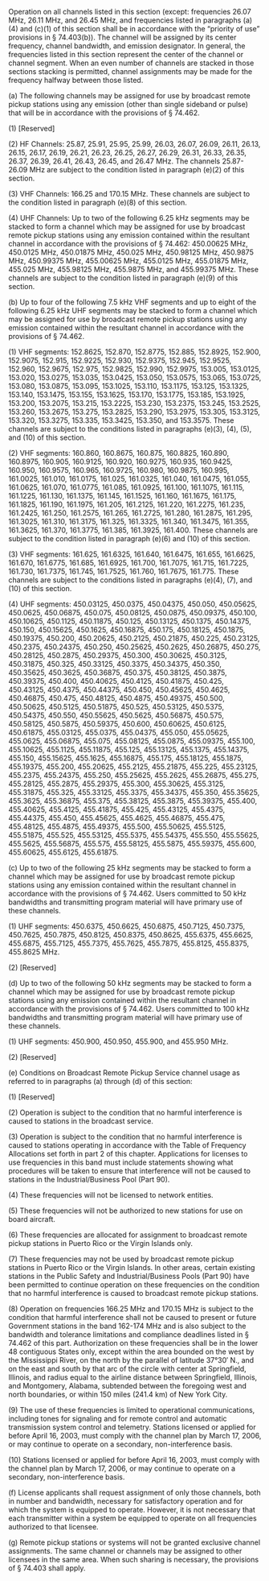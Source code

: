 Operation on all channels listed in this section (except: frequencies 26.07 MHz, 26.11 MHz, and 26.45 MHz, and frequencies listed in paragraphs (a)(4) and (c)(1) of this section shall be in accordance with the “priority of use” provisions in § 74.403(b)). The channel will be assigned by its center frequency, channel bandwidth, and emission designator. In general, the frequencies listed in this section represent the center of the channel or channel segment. When an even number of channels are stacked in those sections stacking is permitted, channel assignments may be made for the frequency halfway between those listed.

(a) The following channels may be assigned for use by broadcast remote pickup stations using any emission (other than single sideband or pulse) that will be in accordance with the provisions of § 74.462.

(1) [Reserved]

(2) HF Channels: 25.87, 25.91, 25.95, 25.99, 26.03, 26.07, 26.09, 26.11, 26.13, 26.15, 26.17, 26.19, 26.21, 26.23, 26.25, 26.27, 26.29, 26.31, 26.33, 26.35, 26.37, 26.39, 26.41, 26.43, 26.45, and 26.47 MHz. The channels 25.87-26.09 MHz are subject to the condition listed in paragraph (e)(2) of this section.

(3) VHF Channels: 166.25 and 170.15 MHz. These channels are subject to the condition listed in paragraph (e)(8) of this section.

(4) UHF Channels: Up to two of the following 6.25 kHz segments may be stacked to form a channel which may be assigned for use by broadcast remote pickup stations using any emission contained within the resultant channel in accordance with the provisions of § 74.462: 450.00625 MHz, 450.0125 MHz, 450.01875 MHz, 450.025 MHz, 450.98125 MHz, 450.9875 MHz, 450.99375 MHz, 455.00625 MHz, 455.0125 MHz, 455.01875 MHz, 455.025 MHz, 455.98125 MHz, 455.9875 MHz, and 455.99375 MHz. These channels are subject to the condition listed in paragraph (e)(9) of this section.

(b) Up to four of the following 7.5 kHz VHF segments and up to eight of the following 6.25 kHz UHF segments may be stacked to form a channel which may be assigned for use by broadcast remote pickup stations using any emission contained within the resultant channel in accordance with the provisions of § 74.462.

(1) VHF segments: 152.8625, 152.870, 152.8775, 152.885, 152.8925, 152.900, 152.9075, 152.915, 152.9225, 152.930, 152.9375, 152.945, 152.9525, 152.960, 152.9675, 152.975, 152.9825, 152.990, 152.9975, 153.005, 153.0125, 153.020, 153.0275, 153.035, 153.0425, 153.050, 153.0575, 153.065, 153.0725, 153.080, 153.0875, 153.095, 153.1025, 153.110, 153.1175, 153.125, 153.1325, 153.140, 153.1475, 153.155, 153.1625, 153.170, 153.1775, 153.185, 153.1925, 153.200, 153.2075, 153.215, 153.2225, 153.230, 153.2375, 153.245, 153.2525, 153.260, 153.2675, 153.275, 153.2825, 153.290, 153.2975, 153.305, 153.3125, 153.320, 153.3275, 153.335, 153.3425, 153.350, and 153.3575. These channels are subject to the conditions listed in paragraphs (e)(3), (4), (5), and (10) of this section.

(2) VHF segments: 160.860, 160.8675, 160.875, 160.8825, 160.890, 160.8975, 160.905, 160.9125, 160.920, 160.9275, 160.935, 160.9425, 160.950, 160.9575, 160.965, 160.9725, 160.980, 160.9875, 160.995, 161.0025, 161.010, 161.0175, 161.025, 161.0325, 161.040, 161.0475, 161.055, 161.0625, 161.070, 161.0775, 161.085, 161.0925, 161.100, 161.1075, 161.115, 161.1225, 161.130, 161.1375, 161.145, 161.1525, 161.160, 161.1675, 161.175, 161.1825, 161.190, 161.1975, 161.205, 161.2125, 161.220, 161.2275, 161.235, 161.2425, 161.250, 161.2575, 161.265, 161.2725, 161.280, 161.2875, 161.295, 161.3025, 161.310, 161.3175, 161.325, 161.3325, 161.340, 161.3475, 161.355, 161.3625, 161.370, 161.3775, 161.385, 161.3925, 161.400. These channels are subject to the condition listed in paragraph (e)(6) and (10) of this section.

(3) VHF segments: 161.625, 161.6325, 161.640, 161.6475, 161.655, 161.6625, 161.670, 161.6775, 161.685, 161.6925, 161.700, 161.7075, 161.715, 161.7225, 161.730, 161.7375, 161.745, 161.7525, 161.760, 161.7675, 161.775. These channels are subject to the conditions listed in paragraphs (e)(4), (7), and (10) of this section.

(4) UHF segments: 450.03125, 450.0375, 450.04375, 450.050, 450.05625, 450.0625, 450.06875, 450.075, 450.08125, 450.0875, 450.09375, 450.100, 450.10625, 450.1125, 450.11875, 450.125, 450.13125, 450.1375, 450.14375, 450.150, 450.15625, 450.1625, 450.16875, 450.175, 450.18125, 450.1875, 450.19375, 450.200, 450.20625, 450.2125, 450.21875, 450.225, 450.23125, 450.2375, 450.24375, 450.250, 450.25625, 450.2625, 450.26875, 450.275, 450.28125, 450.2875, 450.29375, 450.300, 450.30625, 450.3125, 450.31875, 450.325, 450.33125, 450.3375, 450.34375, 450.350, 450.35625, 450.3625, 450.36875, 450.375, 450.38125, 450.3875, 450.39375, 450.400, 450.40625, 450.4125, 450.41875, 450.425, 450.43125, 450.4375, 450.44375, 450.450, 450.45625, 450.4625, 450.46875, 450.475, 450.48125, 450.4875, 450.49375, 450.500, 450.50625, 450.5125, 450.51875, 450.525, 450.53125, 450.5375, 450.54375, 450.550, 450.55625, 450.5625, 450.56875, 450.575, 450.58125, 450.5875, 450.59375, 450.600, 450.60625, 450.6125, 450.61875, 455.03125, 455.0375, 455.04375, 455.050, 455.05625, 455.0625, 455.06875, 455.075, 455.08125, 455.0875, 455.09375, 455.100, 455.10625, 455.1125, 455.11875, 455.125, 455.13125, 455.1375, 455.14375, 455.150, 455.15625, 455.1625, 455.16875, 455.175, 455.18125, 455.1875, 455.19375, 455.200, 455.20625, 455.2125, 455.21875, 455.225, 455.23125, 455.2375, 455.24375, 455.250, 455.25625, 455.2625, 455.26875, 455.275, 455.28125, 455.2875, 455.29375, 455.300, 455.30625, 455.3125, 455.31875, 455.325, 455.33125, 455.3375, 455.34375, 455.350, 455.35625, 455.3625, 455.36875, 455.375, 455.38125, 455.3875, 455.39375, 455.400, 455.40625, 455.4125, 455.41875, 455.425, 455.43125, 455.4375, 455.44375, 455.450, 455.45625, 455.4625, 455.46875, 455.475, 455.48125, 455.4875, 455.49375, 455.500, 455.50625, 455.5125, 455.51875, 455.525, 455.53125, 455.5375, 455.54375, 455.550, 455.55625, 455.5625, 455.56875, 455.575, 455.58125, 455.5875, 455.59375, 455.600, 455.60625, 455.6125, 455.61875.

(c) Up to two of the following 25 kHz segments may be stacked to form a channel which may be assigned for use by broadcast remote pickup stations using any emission contained within the resultant channel in accordance with the provisions of § 74.462. Users committed to 50 kHz bandwidths and transmitting program material will have primary use of these channels.

(1) UHF segments: 450.6375, 450.6625, 450.6875, 450.7125, 450.7375, 450.7625, 450.7875, 450.8125, 450.8375, 450.8625, 455.6375, 455.6625, 455.6875, 455.7125, 455.7375, 455.7625, 455.7875, 455.8125, 455.8375, 455.8625 MHz.

(2) [Reserved]

(d) Up to two of the following 50 kHz segments may be stacked to form a channel which may be assigned for use by broadcast remote pickup stations using any emission contained within the resultant channel in accordance with the provisions of § 74.462. Users committed to 100 kHz bandwidths and transmitting program material will have primary use of these channels.

(1) UHF segments: 450.900, 450.950, 455.900, and 455.950 MHz.

(2) [Reserved]

(e) Conditions on Broadcast Remote Pickup Service channel usage as referred to in paragraphs (a) through (d) of this section:

(1) [Reserved]

(2) Operation is subject to the condition that no harmful interference is caused to stations in the broadcast service.

(3) Operation is subject to the condition that no harmful interference is caused to stations operating in accordance with the Table of Frequency Allocations set forth in part 2 of this chapter. Applications for licenses to use frequencies in this band must include statements showing what procedures will be taken to ensure that interference will not be caused to stations in the Industrial/Business Pool (Part 90).

(4) These frequencies will not be licensed to network entities.

(5) These frequencies will not be authorized to new stations for use on board aircraft.

(6) These frequencies are allocated for assignment to broadcast remote pickup stations in Puerto Rico or the Virgin Islands only.
                        

(7) These frequencies may not be used by broadcast remote pickup stations in Puerto Rico or the Virgin Islands. In other areas, certain existing stations in the Public Safety and Industrial/Business Pools (Part 90) have been permitted to continue operation on these frequencies on the condition that no harmful interference is caused to broadcast remote pickup stations.

(8) Operation on frequencies 166.25 MHz and 170.15 MHz is subject to the condition that harmful interference shall not be caused to present or future Government stations in the band 162-174 MHz and is also subject to the bandwidth and tolerance limitations and compliance deadlines listed in § 74.462 of this part. Authorization on these frequencies shall be in the lower 48 contiguous States only, except within the area bounded on the west by the Mississippi River, on the north by the parallel of latitude 37°30′ N., and on the east and south by that arc of the circle with center at Springfield, Illinois, and radius equal to the airline distance between Springfield, Illinois, and Montgomery, Alabama, subtended between the foregoing west and north boundaries, or within 150 miles (241.4 km) of New York City.

(9) The use of these frequencies is limited to operational communications, including tones for signaling and for remote control and automatic transmission system control and telemetry. Stations licensed or applied for before April 16, 2003, must comply with the channel plan by March 17, 2006, or may continue to operate on a secondary, non-interference basis.

(10) Stations licensed or applied for before April 16, 2003, must comply with the channel plan by March 17, 2006, or may continue to operate on a secondary, non-interference basis.

(f) License applicants shall request assignment of only those channels, both in number and bandwidth, necessary for satisfactory operation and for which the system is equipped to operate. However, it is not necessary that each transmitter within a system be equipped to operate on all frequencies authorized to that licensee.

(g) Remote pickup stations or systems will not be granted exclusive channel assignments. The same channel or channels may be assigned to other licensees in the same area. When such sharing is necessary, the provisions of § 74.403 shall apply.

